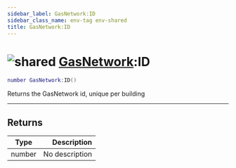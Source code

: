 ```yaml
---
sidebar_label: GasNetwork:ID
sidebar_class_name: env-tag env-shared
title: GasNetwork:ID
---
```


# <img src='/img/wiki/shared.png' alt='shared' data-tag='env-tag' /> [GasNetwork](../gasnetwork/README.md):ID

```lua
number GasNetwork:ID()
```

Returns the GasNetwork id, unique per building<br/>

-----------------
## Returns

| Type   | Description |
| ------ | ----------: |
| number | No description |
